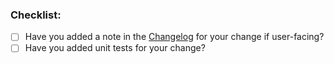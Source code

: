 ### Checklist:

* [ ] Have you added a note in the [Changelog](https://github.com/project-ncl/pnc-cli/wiki/Changelog) for your change if user-facing?
* [ ] Have you added unit tests for your change?
